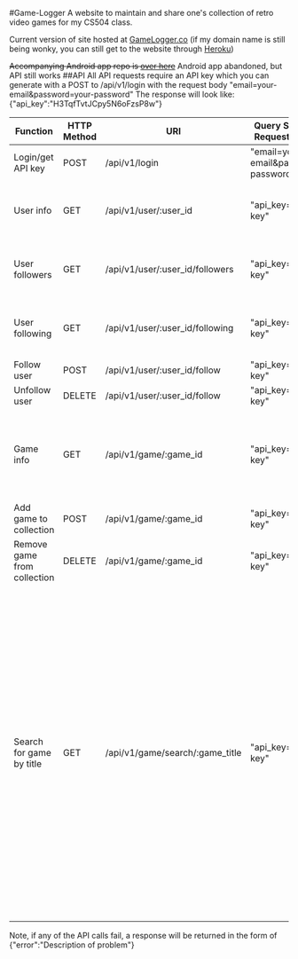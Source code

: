 #Game-Logger
A website to maintain and share one's collection of retro video games for my
CS504 class.

Current version of site hosted at [GameLogger.co](https://gamelogger.co)
(if my domain name is still being wonky, you can still get to the website through [Heroku](https://game-logger.herokuapp.com))

~~Accompanying Android app repo is [over here](https://github.com/HerrSchreiber/game-logger-app)~~
Android app abandoned, but API still works
##API
All API requests require an API key which you can generate with a POST to /api/v1/login
with the request body "email=your-email&password=your-password"
The response will look like: {"api\_key":"H3TqfTvtJCpy5N6oFzsP8w"}

| Function                    | HTTP Method | URI                             | Query String(GET) or Request Body(POST)   | Example Response                 |
|-----------------------------|-------------|---------------------------------|-------------------------------------------|----------------------------------|
| Login/get API key           | POST        | /api/v1/login                   | "email=your-email&password=your-password" | {<br>api\_key:H3TqfTvtJCpy5N6oFzsP8w<br>} |
| User info                   | GET         | /api/v1/user/:user\_id           | "api\_key=your-api-key"                    | {<br>"id":1,<br>"name":"Rob",<br>"collection":[list-of-games]<br>}|
| User followers              | GET         | /api/v1/user/:user\_id/followers | "api\_key=your-api-key"                    | {<br>"id":1,<br>"name":"Rob",<br>"following":[list-of-users]<br>}|
| User following              | GET         | /api/v1/user/:user\_id/following | "api\_key=your-api-key"                    | {<br>"id":1,<br>"name":"Rob",<br>"followers":[list-of-users]<br>}|
| Follow user                 | POST        | /api/v1/user/:user\_id/follow    | "api\_key=your-api-key"                    | same as user following (reflecting the change)|
| Unfollow user               | DELETE      | /api/v1/user/:user\_id/follow    | "api\_key=your-api-key"                    | same as user following (reflecting the change)|
| Game info                   | GET         | /api/v1/game/:game\_id           | "api\_key=your-api-key"                    | {<br>"id":379,<br>"title":"Mario Bros.",<br>"platform":"NES",<br>"publisher":"Nintendo",<br>"release":"June 1986",<br>"owners":[list-of-users]<br>}|
| Add game to collection      | POST        | /api/v1/game/:game\_id           | "api\_key=your-api-key"                    | same as user info (reflecting the change)|
| Remove game from collection | DELETE      | /api/v1/game/:game\_id           | "api\_key=your-api-key"                    | same as user info (reflecting the change)|
| Search for game by title    | GET         | /api/v1/game/search/:game\_title | "api\_key=your-api-key"                    | [<br>{"id":75,<br>"title":"Battletoads",<br>"platform":"NES",<br>"release":"June 1991",<br>"publisher":"Tradewest"},<br>{"id":76,<br>"title":"Battletoads \u0026 Double Dragon",<br>"platform":"NES",<br>"release":"June 1993",<br>"publisher":"Tradewest"},<br>{"id":764,<br>"title":"Battletoads \u0026 Double Dragon",<br>"platform":"SNES",<br>"release":"12/1/1993",<br>"publisher":"Tradewest"},<br>{"id":765,<br>"title":"Battletoads in Battlemaniacs",<br>"platform":"SNES",<br>"release":"6/29/1993",<br>"publisher":"Tradewest"},<br>{"id":1555,<br>"title":"Battletoads \u0026 Double Dragon",<br>"platform":"Genesis",<br>"release":"1993",<br>"publisher":"Tradewest"}]|

Note, if any of the API calls fail, a response will be returned in the form of {"error":"Description of problem"}
